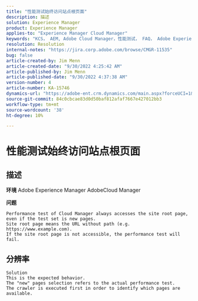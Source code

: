 ```yaml
---
title: "性能测试始终访问站点根页面"
description: 描述
solution: Experience Manager
product: Experience Manager
applies-to: "Experience Manager Cloud Manager"
keywords: "KCS， AEM, Adobe Cloud Manager，性能测试， FAQ， Adobe Experience Manager，根页面"
resolution: Resolution
internal-notes: "https://jira.corp.adobe.com/browse/CMGR-11535"
bug: false
article-created-by: Jim Menn
article-created-date: "9/30/2022 4:25:42 AM"
article-published-by: Jim Menn
article-published-date: "9/30/2022 4:37:38 AM"
version-number: 4
article-number: KA-15746
dynamics-url: "https://adobe-ent.crm.dynamics.com/main.aspx?forceUCI=1&pagetype=entityrecord&etn=knowledgearticle&id=e2147df0-7740-ed11-9db1-0022480866ad"
source-git-commit: 84c0cbcae83d0d50baf812afaf7667e427012bb3
workflow-type: tm+mt
source-wordcount: '38'
ht-degree: 10%

---
```


# 性能测试始终访问站点根页面

## 描述


<b>环境</b>
Adobe Experience Manager AdobeCloud Manager

<b>问题</b>


```
Performance test of Cloud Manager always accesses the site root page, even if the test set is new pages.
Site root page means the URL without path (e.g. https://www.example.com).
If the site root page is not accessible, the performance test will fail.
```



## 分辨率



```
Solution
This is the expected behavior.
The "new" pages selection refers to the actual performance test.
The crawler is executed first in order to identify which pages are available.
```

